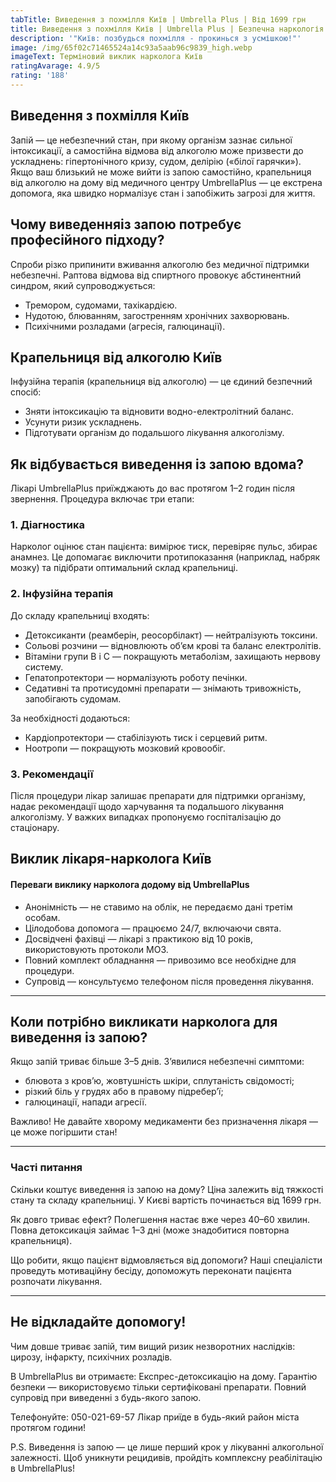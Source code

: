 ```yaml
---
tabTitle: Виведення з похмілля Київ | Umbrella Plus | Від 1699 грн
title: Виведення з похмілля Київ | Umbrella Plus | Безпечна наркологія
description: '"Київ: позбудься похмілля - прокинься з усмішкою!"'
image: /img/65f02c71465524a14c93a5aab96c9839_high.webp
imageText: Терміновий виклик нарколога Київ
ratingAvarage: 4.9/5
rating: '188'
---
```


## Виведення з похмілля Київ

Запій — це небезпечний стан, при якому організм зазнає сильної інтоксикації, а самостійна відмова від алкоголю може призвести до ускладнень: гіпертонічного кризу, судом, делірію («білої гарячки»). Якщо ваш близький не може вийти із запою самостійно, крапельниця від алкоголю на дому від медичного центру UmbrellaPlus — це екстрена допомога, яка швидко нормалізує стан і запобіжить загрозі для життя.

## Чому виведенняіз запою потребує професійного підходу?

Спроби різко припинити вживання алкоголю без медичної підтримки небезпечні. Раптова відмова від спиртного провокує абстинентний синдром, який супроводжується:

* Тремором, судомами, тахікардією.
* Нудотою, блюванням, загостренням хронічних захворювань.
* Психічними розладами (агресія, галюцинації).

## Крапельниця від алкоголю Київ

Інфузійна терапія (крапельниця від алкоголю) — це єдиний безпечний спосіб:

* Зняти інтоксикацію та відновити водно-електролітний баланс.
* Усунути ризик ускладнень.
* Підготувати організм до подальшого лікування алкоголізму.

## Як відбувається виведення із запою вдома?

Лікарі UmbrellaPlus приїжджають до вас протягом 1–2 годин після звернення. Процедура включає три етапи:

### 1. Діагностика

Нарколог оцінює стан пацієнта: вимірює тиск, перевіряє пульс, збирає анамнез. Це допомагає виключити протипоказання (наприклад, набряк мозку) та підібрати оптимальний склад крапельниці.

### 2. Інфузійна терапія

До складу крапельниці входять:

* Детоксиканти (реамберін, реосорбілакт) — нейтралізують токсини.
* Сольові розчини — відновлюють об’єм крові та баланс електролітів.
* Вітаміни групи B і C — покращують метаболізм, захищають нервову систему.
* Гепатопротектори — нормалізують роботу печінки.
* Седативні та протисудомні препарати — знімають тривожність, запобігають судомам.

За необхідності додаються:

* Кардіопротектори — стабілізують тиск і серцевий ритм.
* Ноотропи — покращують мозковий кровообіг.

### 3. Рекомендації

Після процедури лікар залишає препарати для підтримки організму, надає рекомендації щодо харчування та подальшого лікування алкоголізму. У важких випадках пропонуємо госпіталізацію до стаціонару.

## Виклик лікаря-нарколога Київ

#### Переваги виклику нарколога додому від UmbrellaPlus

* Анонімність — не ставимо на облік, не передаємо дані третім особам.
* Цілодобова допомога — працюємо 24/7, включаючи свята.
* Досвідчені фахівці — лікарі з практикою від 10 років, використовують протоколи МОЗ.
* Повний комплект обладнання — привозимо все необхідне для процедури.
* Супровід — консультуємо телефоном після проведення лікування.

***

## Коли потрібно викликати нарколога для виведення із запою?

Якщо запій триває більше 3–5 днів.
З’явилися небезпечні симптоми:

* блювота з кров’ю, жовтушність шкіри, сплутаність свідомості;
* різкий біль у грудях або в правому підребер’ї;
* галюцинації, напади агресії.

Важливо! Не давайте хворому медикаменти без призначення лікаря — це може погіршити стан!

***

### Часті питання

Скільки коштує виведення із запою на дому?
Ціна залежить від тяжкості стану та складу крапельниці. У Києві вартість починається від 1699 грн.

Як довго триває ефект?
Полегшення настає вже через 40–60 хвилин. Повна детоксикація займає 1–3 дні (може знадобитися повторна крапельниця).

Що робити, якщо пацієнт відмовляється від допомоги?
Наші спеціалісти проведуть мотиваційну бесіду, допоможуть переконати пацієнта розпочати лікування.

***

## Не відкладайте допомогу!

Чим довше триває запій, тим вищий ризик незворотних наслідків: цирозу, інфаркту, психічних розладів.

В UmbrellaPlus ви отримаєте:
Експрес-детоксикацію на дому.
Гарантію безпеки — використовуємо тільки сертифіковані препарати.
Повний супровід при виведенні з будь-якого запою.

Телефонуйте: 050-021-69-57
Лікар приїде в будь-який район міста протягом години!

P.S. Виведення із запою — це лише перший крок у лікуванні алкогольної залежності. Щоб уникнути рецидивів, пройдіть комплексну реабілітацію в UmbrellaPlus!
